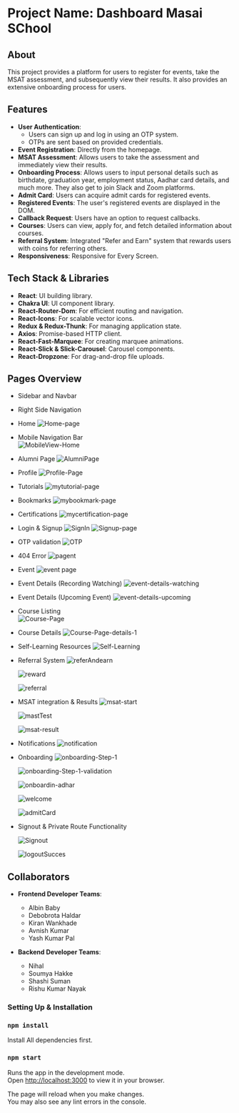 # Project Name: Dashboard Masai SChool 

## About
This project provides a platform for users to register for events, take the MSAT assessment, and subsequently view their results. It also provides an extensive onboarding process for users.

## Features

- **User Authentication**: 
  - Users can sign up and log in using an OTP system.
  - OTPs are sent based on provided credentials.
- **Event Registration**: Directly from the homepage.
- **MSAT Assessment**: Allows users to take the assessment and immediately view their results.
- **Onboarding Process**: Allows users to input personal details such as birthdate, graduation year, employment status, Aadhar card details, and much more. They also get to join Slack and Zoom platforms.
- **Admit Card**: Users can acquire admit cards for registered events.
- **Registered Events**: The user's registered events are displayed in the DOM.
- **Callback Request**: Users have an option to request callbacks.
- **Courses**: Users can view, apply for, and fetch detailed information about courses.
- **Referral System**: Integrated "Refer and Earn" system that rewards users with coins for referring others.
- **Responsiveness**: Responsive for Every Screen.

## Tech Stack & Libraries

- **React**: UI building library.
- **Chakra UI**: UI component library.
- **React-Router-Dom**: For efficient routing and navigation.
- **React-Icons**: For scalable vector icons.
- **Redux & Redux-Thunk**: For managing application state.
- **Axios**: Promise-based HTTP client.
- **React-Fast-Marquee**: For creating marquee animations.
- **React-Slick & Slick-Carousel**: Carousel components.
- **React-Dropzone**: For drag-and-drop file uploads.


## Pages Overview

- Sidebar and Navbar
- Right Side Navigation
- Home
  ![Home-page](https://github.com/Albin05/mock-onward-fe/assets/49937312/d0a00ca2-5033-4cf1-b2f3-1d806eb6194c)
  
- Mobile Navigation Bar
  <br/>
  ![MobileView-Home](https://github.com/Albin05/mock-onward-fe/assets/49937312/4bc908db-04f3-49e0-ae8f-675a90b12b14)
  
- Alumni Page
  ![AlumniPage](https://github.com/Albin05/mock-onward-fe/assets/49937312/4dcae786-a4ac-4ad0-9a81-11222421a4df)

- Profile
  ![Profile-Page](https://github.com/Albin05/mock-onward-fe/assets/49937312/98ba5bd5-afd6-4bb5-84c3-2681d260db95)

- Tutorials
  ![mytutorial-page](https://github.com/Albin05/mock-onward-fe/assets/49937312/2326c0da-d397-4f23-8102-7c5a4d2c1bcd)

- Bookmarks
  ![mybookmark-page](https://github.com/Albin05/mock-onward-fe/assets/49937312/4a73d3dd-dfcb-4bcf-9fd4-3f42b09a6ef3)

- Certifications
  ![mycertification-page](https://github.com/Albin05/mock-onward-fe/assets/49937312/c0c234fc-801c-423e-9e50-9aadcd9c0f72)

- Login & Signup
  ![SignIn](https://github.com/Albin05/mock-onward-fe/assets/49937312/0372572e-ecc1-47cd-b964-7721b0e82189)
  ![Signup-page](https://github.com/Albin05/mock-onward-fe/assets/49937312/dd7fe02d-1a01-4d1f-9ac6-2d58fc22616e)

- OTP validation
  ![OTP](https://github.com/Albin05/mock-onward-fe/assets/49937312/3683ad91-92d2-4322-b2fe-9d5472d2b188)

- 404 Error
  ![pagent](https://github.com/Albin05/mock-onward-fe/assets/49937312/1e54e6db-5498-4a7f-942e-70e418afeb03)

- Event
  ![event page](https://github.com/Albin05/mock-onward-fe/assets/49937312/72cb19af-a7df-4a92-8704-4e937b11541f)

- Event Details (Recording Watching)
  ![event-details-watching](https://github.com/Albin05/mock-onward-fe/assets/49937312/b6246895-3977-4adc-9eda-447242880b1a)

- Event Details (Upcoming Event)
  ![event-details-upcoming](https://github.com/Albin05/mock-onward-fe/assets/49937312/d185455c-7b9b-444e-a432-f5ab22bed468)

- Course Listing
  <br/>
  ![Course-Page](https://github.com/Albin05/mock-onward-fe/assets/49937312/d36f8db5-a16a-47c7-8cf5-f3a82e31c044)

- Course Details
  ![Course-Page-details-1](https://github.com/Albin05/mock-onward-fe/assets/49937312/fc1c2b81-7b02-4db1-b40d-3c6c7a856ee2)

- Self-Learning Resources
  ![Self-Learning](https://github.com/Albin05/mock-onward-fe/assets/49937312/ec911550-b182-4eae-bde0-2a8c6bc4b22f)

- Referral System
  ![referAndearn](https://github.com/Albin05/mock-onward-fe/assets/49937312/7570ed38-148a-41c9-9b00-465937e628ad)

  ![reward](https://github.com/Albin05/mock-onward-fe/assets/49937312/0344fe30-bdb2-45bb-b7fe-bf793d6173ae)

  ![referral](https://github.com/Albin05/mock-onward-fe/assets/49937312/c4f776da-3e0c-4b41-a839-67c344d0ee92)

- MSAT integration & Results
  ![msat-start](https://github.com/Albin05/mock-onward-fe/assets/49937312/2c517c4c-3db9-4548-af33-7045321806b4)

  ![mastTest](https://github.com/Albin05/mock-onward-fe/assets/49937312/52e372bc-a937-408c-b010-16a79e80baae)

  ![msat-result](https://github.com/Albin05/mock-onward-fe/assets/49937312/7ff8a2c5-6700-414a-89ac-29e08640863b)

- Notifications
  ![notification](https://github.com/Albin05/mock-onward-fe/assets/49937312/3f5550b6-ffdc-479e-9f3d-0aa16fa5dc16)

- Onboarding
  ![onboarding-Step-1](https://github.com/Albin05/mock-onward-fe/assets/49937312/864a2dc9-c1f6-4a1a-967b-43fa306fdf2e)

  ![onboarding-Step-1-validation](https://github.com/Albin05/mock-onward-fe/assets/49937312/e3982a86-6fab-4820-8072-1cfbd9b55de2)

  ![onboardin-adhar](https://github.com/Albin05/mock-onward-fe/assets/49937312/b9035f36-b205-4d26-9eee-0a8639a8ca50)

  ![welcome](https://github.com/Albin05/mock-onward-fe/assets/49937312/ef9b4696-e70a-4576-a49b-cefc056460b6)

  ![admitCard](https://github.com/Albin05/mock-onward-fe/assets/49937312/aec7c11c-1740-40f4-b482-f2a3ed9fa681)


- Signout & Private Route Functionality

  ![Signout](https://github.com/Albin05/mock-onward-fe/assets/49937312/fcc7221c-82fa-4a18-87fe-91c66c27c6be)

  ![logoutSucces](https://github.com/Albin05/mock-onward-fe/assets/49937312/b865386c-04da-4372-9364-4c2c8358c609)


## Collaborators
- **Frontend Developer Teams**: 
  - Albin Baby
  - Debobrota Haldar
  - Kiran Wankhade
  - Avnish Kumar
  - Yash Kumar Pal
    
- **Backend Developer Teams**: 
  - Nihal
  - Soumya Hakke
  - Shashi Suman
  - Rishu Kumar Nayak

### Setting Up & Installation

### `npm install`

Install All dependencies first.

### `npm start`

Runs the app in the development mode.\
Open [http://localhost:3000](http://localhost:3000) to view it in your browser.

The page will reload when you make changes.\
You may also see any lint errors in the console.

